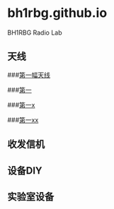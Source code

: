 # bh1rbg.github.io
BH1RBG Radio Lab

## 天线

###<a href="antenna_i.html">第一幅天线</a>

###[第一](antenna_i.md)

###[第一x](antenna_i)

###[第一xx](antenna_i.html)

## 收发信机

## 设备DIY

## 实验室设备
